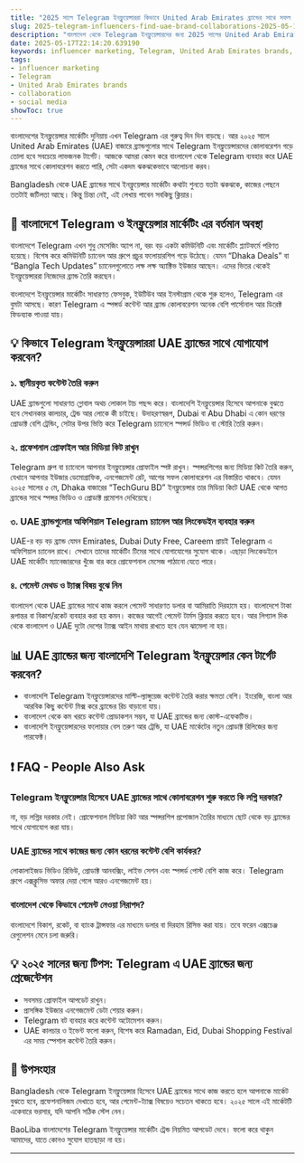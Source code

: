 ```yaml
---
title: "2025 সালে Telegram ইনফ্লুয়েন্সাররা কিভাবে United Arab Emirates ব্র্যান্ডের সাথে সফল সহযোগিতা করবে"
slug: 2025-telegram-influencers-find-uae-brand-collaborations-2025-05-17
description: "বাংলাদেশ থেকে Telegram ইনফ্লুয়েন্সারদের জন্য 2025 সালের United Arab Emirates ব্র্যান্ডের সাথে স্থানীয়কৃত ইনফ্লুয়েন্সার মার্কেটিং কৌশল ও বাস্তব অভিজ্ঞতা।"
date: 2025-05-17T22:14:20.639190
keywords: influencer marketing, Telegram, United Arab Emirates brands, collaboration, social media
tags:
- influencer marketing
- Telegram
- United Arab Emirates brands
- collaboration
- social media
showToc: true
---
```


বাংলাদেশের ইনফ্লুয়েন্সার মার্কেটিং দুনিয়ায় এখন Telegram এর গুরুত্ব দিন দিন বাড়ছে। আর ২০২৫ সালে United Arab Emirates (UAE) বাজারে ব্র্যান্ডগুলোর সাথে Telegram ইনফ্লুয়েন্সারদের কোলাবরেশন গড়ে তোলা হবে সবচেয়ে লাভজনক টার্গেট। আজকে আমরা কেমন করে বাংলাদেশ থেকে Telegram ব্যবহার করে UAE ব্র্যান্ডের সাথে কোলাবরেশন করতে পারি, সেটা একদম ঝকঝকেভাবে আলোচনা করব।

Bangladesh থেকে UAE ব্র্যান্ডের সাথে ইনফ্লুয়েন্সার মার্কেটিং কথাটা শুনতে যতটা ঝকঝকে, কাজের পেছনে ততটাই জটিলতা আছে। কিন্তু চিন্তা নেই, এই লেখায় পাবেন সবকিছু ক্লিয়ার।

## 📢 বাংলাদেশে Telegram ও ইনফ্লুয়েন্সার মার্কেটিং এর বর্তমান অবস্থা

বাংলাদেশে Telegram এখন শুধু মেসেজিং অ্যাপ না, বরং বড় একটা কমিউনিটি এবং মার্কেটিং প্ল্যাটফর্মে পরিণত হয়েছে। বিশেষ করে কমিউনিটি চ্যানেল আর গ্রুপে প্রচুর ফলোয়ারশিপ গড়ে উঠেছে। যেমন “Dhaka Deals” বা “Bangla Tech Updates” চ্যানেলগুলোতে লক্ষ লক্ষ অ্যাক্টিভ ইউজার আছেন। এদের ভিতর থেকেই ইনফ্লুয়েন্সাররা নিজেদের ব্র্যান্ড তৈরি করছেন।

বাংলাদেশে ইনফ্লুয়েন্সার মার্কেটিং সাধারণত ফেসবুক, ইউটিউব আর ইনস্টাগ্রাম থেকে শুরু হলেও, Telegram এর বুমটা আসছে। কারণ Telegram এ স্পন্সর্ড কন্টেন্ট আর ব্র্যান্ড কোলাবরেশন অনেক বেশি পার্সোনাল আর ডিরেক্ট ফিডব্যাক পাওয়া যায়।

## 💡 কিভাবে Telegram ইনফ্লুয়েন্সাররা UAE ব্র্যান্ডের সাথে যোগাযোগ করবেন?

### ১. স্থানীয়কৃত কন্টেন্ট তৈরি করুন

UAE ব্র্যান্ডগুলো সাধারণত গ্লোবাল অথচ লোকাল টাচ পছন্দ করে। বাংলাদেশি ইনফ্লুয়েন্সার হিসেবে আপনাকে বুঝতে হবে সেখানকার কালচার, ট্রেন্ড আর লোকে কী চাইছে। উদাহরণস্বরূপ, Dubai বা Abu Dhabi এ কোন ধরণের প্রোডাক্ট বেশি ট্রেন্ডিং, সেটার উপর ভিত্তি করে Telegram চ্যানেলে স্পন্সর্ড ভিডিও বা স্টোরি তৈরি করুন।

### ২. প্রফেশনাল প্রোফাইল আর মিডিয়া কিট রাখুন

Telegram গ্রুপ বা চ্যানেলে আপনার ইনফ্লুয়েন্সার প্রোফাইল স্পষ্ট রাখুন। স্পন্সরশিপের জন্য মিডিয়া কিট তৈরি করুন, যেখানে আপনার ইউজার ডেমোগ্রাফিক, এনগেজমেন্ট রেট, আগের সফল কোলাবরেশন এর বিস্তারিত থাকবে। যেমন ২০২৫ সালের ৫ মে, Dhaka বাজারের “TechGuru BD” ইনফ্লুয়েন্সার তার মিডিয়া কিটে UAE থেকে আগত ব্র্যান্ডের সাথে স্পন্সর ভিডিও ও প্রোডাক্ট প্রমোশন দেখিয়েছে।

### ৩. UAE ব্র্যান্ডগুলোর অফিশিয়াল Telegram চ্যানেল আর লিংকেডইন ব্যবহার করুন

UAE-র বড় বড় ব্র্যান্ড যেমন Emirates, Dubai Duty Free, Careem প্রায়ই Telegram এ অফিশিয়াল চ্যানেল রাখে। সেখানে তাদের মার্কেটিং টিমের সাথে যোগাযোগের সুযোগ থাকে। এছাড়া লিংকেডইনে UAE মার্কেটিং ম্যানেজারদের খুঁজে বার করে প্রোফেশনাল মেসেজ পাঠানো যেতে পারে।

### ৪. পেমেন্ট মেথড ও ট্যাক্স বিষয় বুঝে নিন

বাংলাদেশ থেকে UAE ব্র্যান্ডের সাথে কাজ করলে পেমেন্ট সাধারণত ডলার বা আমিরাতি দিরহামে হয়। বাংলাদেশে টাকা রূপান্তর বা বিকাশ/রকেট ব্যবহার করা হয় কমন। কাজের আগেই পেমেন্ট টার্মস ক্লিয়ার করতে হবে। আর লিগ্যাল দিক থেকে বাংলাদেশ ও UAE দুটো দেশের ট্যাক্স আইন মাথায় রাখতে হবে যেন ঝামেলা না হয়।

## 📊 UAE ব্র্যান্ডের জন্য বাংলাদেশি Telegram ইনফ্লুয়েন্সার কেন টার্গেট করবেন?

- বাংলাদেশি Telegram ইনফ্লুয়েন্সারদের মাল্টি-ল্যাঙ্গুয়েজ কন্টেন্ট তৈরি করার ক্ষমতা বেশি। ইংরেজি, বাংলা আর আরবিক কিছু কন্টেন্ট মিক্স করে ব্র্যান্ডের রিচ বাড়ানো যায়।  
- বাংলাদেশ থেকে কম খরচে কন্টেন্ট প্রোডাকশন সম্ভব, যা UAE ব্র্যান্ডের জন্য কোস্ট-এফেকটিভ।  
- বাংলাদেশি ইনফ্লুয়েন্সারদের ফলোয়ার বেস তরুণ আর ট্রেন্ডি, যা UAE মার্কেটের নতুন প্রোডাক্ট রিলিজের জন্য পারফেক্ট।  

## ❗ FAQ - People Also Ask

### Telegram ইনফ্লুয়েন্সার হিসেবে UAE ব্র্যান্ডের সাথে কোলাবরেশন শুরু করতে কি লগ্নি দরকার?

না, বড় লগ্নির দরকার নেই। প্রোফেশনাল মিডিয়া কিট আর স্পন্সরশিপ প্রপোজাল তৈরির মাধ্যমে ছোট থেকে বড় ব্র্যান্ডের সাথে যোগাযোগ করা যায়।

### UAE ব্র্যান্ডের সাথে কাজের জন্য কোন ধরনের কন্টেন্ট বেশি কার্যকর?

লোকালাইজড ভিডিও রিভিউ, প্রোডাক্ট আনবক্সিং, লাইভ সেশন এবং স্পন্সর্ড পোস্ট বেশি কাজ করে। Telegram গ্রুপে এক্সক্লুসিভ অফার দেয়া গেলে আরও এনগেজমেন্ট হয়।

### বাংলাদেশ থেকে কিভাবে পেমেন্ট নেওয়া নিরাপদ?

বাংলাদেশে বিকাশ, রকেট, বা ব্যাংক ট্রান্সফার এর মাধ্যমে ডলার বা দিরহাম রিসিভ করা যায়। তবে ফরেন এক্সচেঞ্জ রেগুলেশন মেনে চলা জরুরি।

## 💡 ২০২৫ সালের জন্য টিপস: Telegram এ UAE ব্র্যান্ডের জন্য প্রেজেন্টেশন

- সবসময় প্রোফাইল আপডেট রাখুন।  
- প্রাসঙ্গিক ইউজার এনগেজমেন্ট ডেটা শেয়ার করুন।  
- Telegram বট ব্যবহার করে কন্টেন্ট অটোমেশন করুন।  
- UAE কালচার ও ইভেন্ট ফলো করুন, বিশেষ করে Ramadan, Eid, Dubai Shopping Festival এর সময় স্পেশাল কন্টেন্ট তৈরি করুন।  

## 📢 উপসংহার

Bangladesh থেকে Telegram ইনফ্লুয়েন্সার হিসেবে UAE ব্র্যান্ডের সাথে কাজ করতে হলে আপনাকে মার্কেট বুঝতে হবে, প্রফেশনালিজম দেখাতে হবে, আর পেমেন্ট-ট্যাক্স বিষয়েও সচেতন থাকতে হবে। ২০২৫ সালে এই মার্কেটটি একেবারে ভরসার, যদি আপনি সঠিক স্টেপ নেন।

BaoLiba বাংলাদেশের Telegram ইনফ্লুয়েন্সার মার্কেটিং ট্রেন্ড নিয়মিত আপডেট দেবে। ফলো করে থাকুন আমাদের, যাতে কোনও সুযোগ হাতছাড়া না হয়।

---